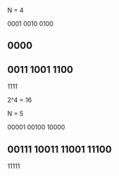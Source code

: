 N = 4

0001
0010
0100

0000
-
0011
1001
1100
-
1111

2^4 = 16


N = 5

00001
00100
10000

00111
10011
11001
11100
-
11111